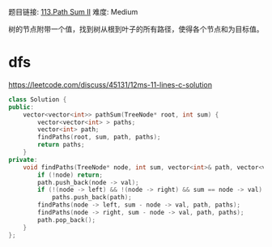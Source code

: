 题目链接: [113.Path Sum II][1]
难度: Medium

树的节点附带一个值，找到树从根到叶子的所有路径，使得各个节点和为目标值。

# dfs

https://leetcode.com/discuss/45131/12ms-11-lines-c-solution

```cpp
class Solution {
public:
    vector<vector<int>> pathSum(TreeNode* root, int sum) {
        vector<vector<int> > paths;
        vector<int> path;
        findPaths(root, sum, path, paths);
        return paths;  
    }
private:
    void findPaths(TreeNode* node, int sum, vector<int>& path, vector<vector<int> >& paths) {
        if (!node) return;
        path.push_back(node -> val);
        if (!(node -> left) && !(node -> right) && sum == node -> val)
            paths.push_back(path);
        findPaths(node -> left, sum - node -> val, path, paths);
        findPaths(node -> right, sum - node -> val, path, paths);
        path.pop_back();
    }
};
```

[1]: https://leetcode.com/problems/path-sum-ii/